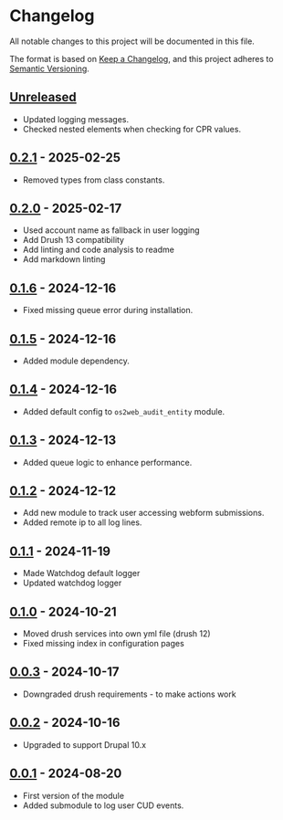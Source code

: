 <!-- markdownlint-disable MD024 -->
# Changelog

All notable changes to this project will be documented in this file.

The format is based on [Keep a Changelog](https://keepachangelog.com/en/1.1.0/),
and this project adheres to [Semantic Versioning](https://semver.org/spec/v2.0.0.html).

## [Unreleased]

- Updated logging messages.
- Checked nested elements when checking for CPR values.

## [0.2.1] - 2025-02-25

- Removed types from class constants.

## [0.2.0] - 2025-02-17

- Used account name as fallback in user logging
- Add Drush 13 compatibility
- Add linting and code analysis to readme
- Add markdown linting

## [0.1.6] - 2024-12-16

- Fixed missing queue error during installation.

## [0.1.5] - 2024-12-16

- Added module dependency.

## [0.1.4] - 2024-12-16

- Added default config to `os2web_audit_entity` module.

## [0.1.3] - 2024-12-13

- Added queue logic to enhance performance.

## [0.1.2] - 2024-12-12

- Add new module to track user accessing webform submissions.
- Added remote ip to all log lines.

## [0.1.1] - 2024-11-19

- Made Watchdog default logger
- Updated watchdog logger

## [0.1.0] - 2024-10-21

- Moved drush services into own yml file (drush 12)
- Fixed missing index in configuration pages

## [0.0.3] - 2024-10-17

- Downgraded drush requirements - to make actions work

## [0.0.2] - 2024-10-16

- Upgraded to support Drupal 10.x

## [0.0.1] - 2024-08-20

- First version of the module
- Added submodule to log user CUD events.

[Unreleased]: https://github.com/OS2web/os2web_audit/compare/0.2.1...HEAD
[0.2.1]: https://github.com/OS2web/os2web_audit/compare/0.2.0...0.2.1
[0.2.0]: https://github.com/OS2web/os2web_audit/compare/0.1.6...0.2.0
[0.1.6]: https://github.com/OS2web/os2web_audit/compare/0.1.5...0.1.6
[0.1.5]: https://github.com/OS2web/os2web_audit/compare/0.1.4...0.1.5
[0.1.4]: https://github.com/OS2web/os2web_audit/compare/0.1.3...0.1.4
[0.1.3]: https://github.com/OS2web/os2web_audit/compare/0.1.2...0.1.3
[0.1.2]: https://github.com/OS2web/os2web_audit/compare/0.1.1...0.1.2
[0.1.1]: https://github.com/OS2web/os2web_audit/compare/0.1.0...0.1.1
[0.1.0]: https://github.com/OS2web/os2web_audit/compare/0.0.3...0.1.0
[0.0.3]: https://github.com/OS2web/os2web_audit/compare/0.0.2...0.0.3
[0.0.2]: https://github.com/OS2web/os2web_audit/compare/0.0.1...0.0.2
[0.0.1]: https://github.com/OS2web/os2web_audit/releases/tag/0.0.1
